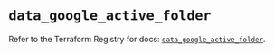 # `data_google_active_folder`

Refer to the Terraform Registry for docs: [`data_google_active_folder`](https://registry.terraform.io/providers/hashicorp/google/5.41.0/docs/data-sources/active_folder).
